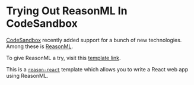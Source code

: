 # Trying Out ReasonML In CodeSandbox

[CodeSandbox](https://codesandbox.io/) recently added support for a bunch of
new technologies.  Among these is [ReasonML](https://reasonml.github.io/).

To give ReasonML a try, visit this [template
link](https://codesandbox.io/s/reason).

This is a [`reason-react`](https://reasonml.github.io/reason-react/)
template which allows you to write a React web app using ReasonML.
